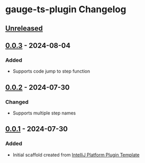 <!-- Keep a Changelog guide -> https://keepachangelog.com -->

# gauge-ts-plugin Changelog

## [Unreleased]
## [0.0.3] - 2024-08-04
### Added
- Supports code jump to step function

## [0.0.2] - 2024-07-30
### Changed
- Supports multiple step names

## [0.0.1] - 2024-07-30
### Added
- Initial scaffold created from [IntelliJ Platform Plugin Template](https://github.com/JetBrains/intellij-platform-plugin-template)

[Unreleased]: https://github.com/Glider2355/gauge-ts-plugin/compare/v0.0.3...HEAD
[0.0.3]: https://github.com/Glider2355/gauge-ts-plugin/compare/v0.0.1...v0.0.3
[0.0.2]: https://github.com/Glider2355/gauge-ts-plugin/compare/v0.0.1...v0.0.2
[0.0.1]: https://github.com/Glider2355/gauge-ts-plugin/commits/v0.0.1